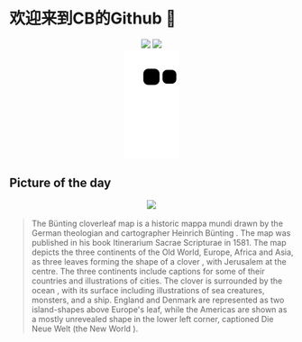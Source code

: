 
# 欢迎来到CB的Github 👋

<div align="center">
  <img height="137px" src="https://github-readme-stats.vercel.app/api?username=SuperCB&show_icons=true&theme=radical" />
  <img height="137px" src="https://github-readme-stats.vercel.app/api/top-langs/?username=SuperCB&hide_title=true&hide_border=true&layout=compact&langs_count=6&text_color=000&icon_color=fff" />
</div>


<div align="center">
    <img src="./contribution-snake/github-contribution-grid-snake.svg" />
</div>



## Picture of the day
<div align="center">
  <img width=400px src="https://upload.wikimedia.org/wikipedia/commons/thumb/8/87/1581_Bunting_clover_leaf_map.jpg/900px-1581_Bunting_clover_leaf_map.jpg" />
</div>

>The  Bünting cloverleaf map  is a historic  mappa mundi  drawn by the German theologian and cartographer  Heinrich Bünting . The map was published in his book  Itinerarium Sacrae Scripturae  in 1581. The map depicts the three continents of the Old World, Europe, Africa and Asia, as three leaves forming the shape of a  clover , with  Jerusalem  at the centre. The three continents include captions for some of their countries and illustrations of cities. The clover is surrounded by the  ocean , with its surface including illustrations of sea creatures, monsters, and a ship. England and Denmark are represented as two island-shapes above Europe's leaf, while the  Americas  are shown as a mostly unrevealed shape in the lower left corner, captioned  Die Neue Welt  (the  New World ).



